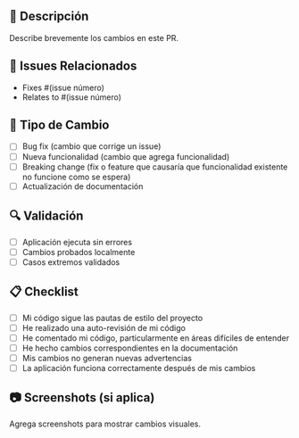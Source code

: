 ## 📝 Descripción
Describe brevemente los cambios en este PR.

## 🔗 Issues Relacionados  
- Fixes #(issue número)
- Relates to #(issue número)

## 🧪 Tipo de Cambio
- [ ] Bug fix (cambio que corrige un issue)
- [ ] Nueva funcionalidad (cambio que agrega funcionalidad)  
- [ ] Breaking change (fix o feature que causaría que funcionalidad existente no funcione como se espera)
- [ ] Actualización de documentación

## 🔍 Validación
- [ ] Aplicación ejecuta sin errores
- [ ] Cambios probados localmente
- [ ] Casos extremos validados

## 📋 Checklist
- [ ] Mi código sigue las pautas de estilo del proyecto
- [ ] He realizado una auto-revisión de mi código
- [ ] He comentado mi código, particularmente en áreas difíciles de entender
- [ ] He hecho cambios correspondientes en la documentación
- [ ] Mis cambios no generan nuevas advertencias
- [ ] La aplicación funciona correctamente después de mis cambios

## 📷 Screenshots (si aplica)
Agrega screenshots para mostrar cambios visuales.